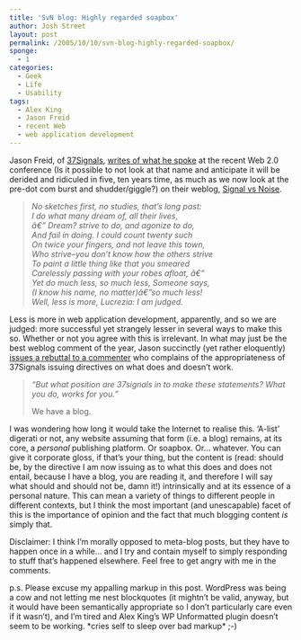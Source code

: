 ```yaml
---
title: 'SvN blog: Highly regarded soapbox'
author: Josh Street
layout: post
permalink: /2005/10/10/svn-blog-highly-regarded-soapbox/
sponge:
  - 1
categories:
  - Geek
  - Life
  - Usability
tags:
  - Alex King
  - Jason Freid
  - recent Web
  - web application development
---
```

Jason Freid, of [37Signals][1], [writes of what he spoke][2] at the recent Web 2.0 conference (Is it possible to not look at that name and anticipate it will be derided and ridiculed in five, ten years time, as much as we now look at the pre-dot com burst and shudder/giggle?) on their weblog, [Signal vs Noise][3].

> *No sketches first, no studies, that&#8217;s long past:   
> I do what many dream of, all their lives,   
> â€” Dream? strive to do, and agonize to do,   
> And fail in doing. I could count twenty such   
> On twice your fingers, and not leave this town,   
> Who strive&#8211;you don&#8217;t know how the others strive   
> To paint a little thing like that you smeared   
> Carelessly passing with your robes afloat, â€”   
> Yet do much less, so much less, Someone says,   
> (I know his name, no matter)â€”so much less!   
> Well, less is more, Lucrezia: I am judged.*

Less is more in web application development, apparently, and so we are judged: more successful yet strangely lesser in several ways to make this so. Whether or not you agree with this is irrelevant. In what may just be the best weblog comment of the year, Jason succinctly (yet rather eloquently) [issues a rebuttal to a commenter][4] who complains of the appropriateness of 37Signals issuing directives on what does and doesn&#8217;t work.

> *&#8220;But what position are 37signals in to make these statements? What you do, works for you.&#8221;*
> 
> We have a blog.</p> 

I was wondering how long it would take the Internet to realise this. &#8216;A-list&#8217; digerati or not, any website assuming that form (i.e. a blog) remains, at its core, a *personal* publishing platform. Or soapbox. Or&#8230; whatever. You can give it corporate gloss, if that&#8217;s your thing, but the content is (read: should be, by the directive I am now issuing as to what this does and does not entail, because I have a blog, you are reading it, and therefore I will say what should and should not be, damn it!) intrinsically and at its essence of a personal nature. This can mean a variety of things to different people in different contexts, but I think the most important (and unescapable) facet of this is the importance of opinion and the fact that much blogging content *is* simply that.

Disclaimer: I think I&#8217;m morally opposed to meta-blog posts, but they have to happen once in a while&#8230; and I try and contain myself to simply responding to stuff that&#8217;s happened elsewhere. Feel free to get angry with me in the comments.

p.s. Please excuse my appalling markup in this post. WordPress was being a cow and not letting me nest blockquotes (it mightn&#8217;t be valid, anyway, but it would have been semantically appropriate so I don&#8217;t particularly care even if it wasn&#8217;t), and I&#8217;m tired and Alex King&#8217;s WP Unformatted plugin doesn&#8217;t seem to be working. \*cries self to sleep over bad markup\* ;-)

 [1]: http://37signals.com/
 [2]: http://37signals.com/svn/archives2/less_as_a_competitive_advantage_my_10_minutes_at_web_20.php
 [3]: http://37signals.com/svn/
 [4]: http://37signals.com/svn/archives2/less_as_a_competitive_advantage_my_10_minutes_at_web_20.php#c11829